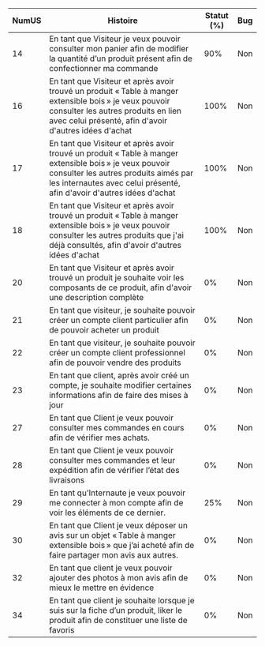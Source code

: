 | NumUS  | Histoire                                                                                                 | Statut (%) | Bug  |
|-----|----------------------------------------------------------------------------------------------------------|------------|------|
| 14  | En tant que Visiteur je veux pouvoir consulter mon panier afin de modifier la quantité d’un produit présent afin de confectionner ma commande | 90%         | Non  |
| 16  | En tant que Visiteur et après avoir trouvé un produit « Table à manger extensible bois » je veux pouvoir consulter les autres produits en lien avec celui présenté, afin d'avoir d'autres idées d'achat | 100%        | Non  |
| 17  | En tant que Visiteur et après avoir trouvé un produit « Table à manger extensible bois » je veux pouvoir consulter les autres produits aimés par les internautes avec celui présenté, afin d'avoir d'autres idées d'achat | 100%        | Non  |
| 18  | En tant que Visiteur et après avoir trouvé un produit « Table à manger extensible bois » je veux pouvoir consulter les autres produits que j'ai déjà consultés, afin d'avoir d'autres idées d'achat | 100%        | Non  |
| 20  | En tant que Visiteur et après avoir trouvé un produit je souhaite voir les composants de ce produit, afin d'avoir une description complète | 0%        | Non  |
| 21  | En tant que visiteur, je souhaite pouvoir créer un compte client particulier afin de pouvoir acheter un produit | 0%       | Non  |
| 22  | En tant que visiteur, je souhaite pouvoir créer un compte client professionnel afin de pouvoir vendre des produits | 0%        | Non  |
| 23  | En tant que client, après avoir créé un compte, je souhaite modifier certaines informations afin de faire des mises à jour | 0%        | Non  |
| 27  | En tant que Client je veux pouvoir consulter mes commandes en cours afin de vérifier mes achats. | 0%        | Non  |
| 28  | En tant que Client je veux pouvoir consulter mes commandes et leur expédition afin de vérifier l’état des livraisons | 0%        | Non  |
| 29  | En tant qu’Internaute je veux pouvoir me connecter à mon compte afin de voir les éléments de ce dernier. | 25%       | Non  |
| 30  | En tant que Client je veux déposer un avis sur un objet « Table à manger extensible bois » que j’ai acheté afin de faire partager mon avis aux autres. | 0%        | Non  |
| 32  | En tant que client je veux pouvoir ajouter des photos à mon avis afin de mieux le mettre en évidence | 0%        | Non  |
| 34  | En tant que client je souhaite lorsque je suis sur la fiche d’un produit, liker le produit afin de constituer une liste de favoris | 0%        | Non  |